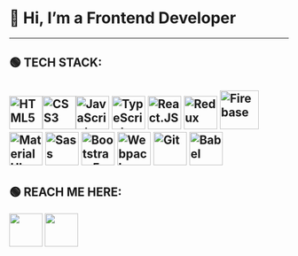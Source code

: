 # 👋 Hi, I’m a Frontend Developer

-------------------------------
## 🟢 TECH STACK:
<img src="https://cdn1.iconfinder.com/data/icons/logotypes/32/badge-html-5-512.png" width='60' title='HTML5' /><img src="https://cdn1.iconfinder.com/data/icons/logotypes/32/badge-css-3-512.png" width='60' title='CSS3'  /><img src="https://cdn4.iconfinder.com/data/icons/logos-and-brands/512/187_Js_logo_logos-512.png" width='60' title='JavaScript'   />     <img src="https://pics.freeicons.io/uploads/icons/png/14678610731551953708-512.png" width='60'  title='TypeScript'   />     <img src="https://cdn4.iconfinder.com/data/icons/logos-3/600/React.js_logo-512.png" width='60'  title='React.JS'   />     <img src="https://pics.freeicons.io/uploads/icons/png/9818154791551942292-512.png" width='60'  title='Redux'  />     <img src="https://cdn4.iconfinder.com/data/icons/google-i-o-2016/512/google_firebase-2-512.png" width='70'  title='Firebase'  />     <img src="https://img.icons8.com/color/50/000000/material-ui.png" width='60'  title='Material UI'  />     <img src="https://cdn4.iconfinder.com/data/icons/logos-and-brands/512/288_Sass_logo-512.png" width='60'  title='Sass' />     <img src="https://pics.freeicons.io/uploads/icons/png/19681752361536207300-512.png" width='60' title='Bootstrap 5'   />     <img src="https://pics.freeicons.io/uploads/icons/png/9259630901552037068-512.png" width='60' title='Webpack'   />     <img src="https://pics.freeicons.io/uploads/icons/png/9374299221540553610-512.png" width='60'  title='Git' />     <img src="https://pics.freeicons.io/uploads/icons/png/15322994111536130228-512.png" width='60' title='Babel'  />
-------------------------------

## 🟢 REACH ME HERE:
[<img src='https://cdn1.iconfinder.com/data/icons/logotypes/32/circle-linkedin-512.png' width='60' />](https://www.linkedin.com/in/jacob-dmn/) [<img src='https://cdn2.iconfinder.com/data/icons/social-media-2285/512/1_Twitter2_colored_svg-512.png' width='60' />](http://twitter.com/JacobDmn)
